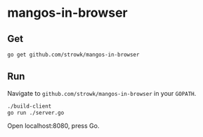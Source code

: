 # mangos-in-browser

## Get

``` bash
go get github.com/strowk/mangos-in-browser
```

## Run

Navigate to `github.com/strowk/mangos-in-browser` in your `GOPATH`.

``` bash
./build-client
go run ./server.go
```

Open localhost:8080, press Go.
